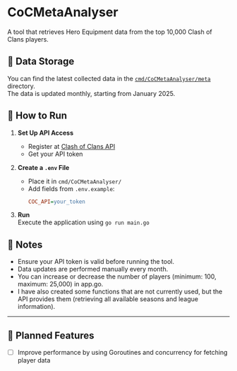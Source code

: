 # CoCMetaAnalyser

A tool that retrieves Hero Equipment data from the top 10,000 Clash of Clans players.

## 📂 Data Storage

You can find the latest collected data in the [`cmd/CoCMetaAnalyser/meta`](cmd/CoCMetaAnalyser/meta) directory.  
The data is updated monthly, starting from January 2025.

## 🚀 How to Run

1. **Set Up API Access**

    - Register at [Clash of Clans API](https://developer.clashofclans.com/)
    - Get your API token

2. **Create a `.env` File**

    - Place it in `cmd/CoCMetaAnalyser/`
    - Add fields from `.env.example`:
        ```ini
        COC_API=your_token
        ```

3. **Run**  
   Execute the application using `go run main.go`

## 📌 Notes

-   Ensure your API token is valid before running the tool.
-   Data updates are performed manually every month.
-   You can increase or decrease the number of players (minimum: 100, maximum: 25,000) in app.go.
-   I have also created some functions that are not currently used, but the API provides them (retrieving all available seasons and league information).

---

## 🔧 Planned Features  
- [ ] Improve performance by using Goroutines and concurrency for fetching player data  
